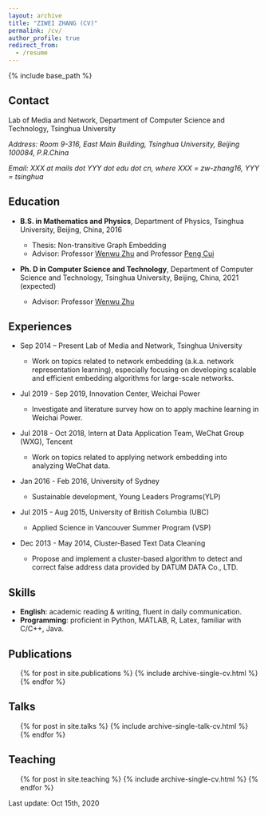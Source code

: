 ```yaml
---
layout: archive
title: "ZIWEI ZHANG (CV)"
permalink: /cv/
author_profile: true
redirect_from:
  - /resume
---
```


{% include base_path %}

Contact
-----
Lab of Media and Network, Department of Computer Science and Technology, Tsinghua University

_Address: Room 9-316, East Main Building, Tsinghua University, Beijing 100084, P.R.China_

_Email: XXX at mails dot YYY dot edu dot cn, where XXX = zw-zhang16, YYY = tsinghua_

Education
-----
* **B.S. in Mathematics and Physics**, Department of Physics, Tsinghua University, Beijing, China, 2016
  * Thesis: Non-transitive Graph Embedding
  * Advisor: Professor [Wenwu Zhu](https://scholar.google.com/citations?user=7t2jzpgAAAAJ) and Professor [Peng Cui](http://cuip.thumedialab.com/)
  
* **Ph. D in Computer Science and Technology**, Department of Computer Science and Technology, Tsinghua University, Beijing, China, 2021 (expected)
  * Advisor: Professor [Wenwu Zhu](https://scholar.google.com/citations?user=7t2jzpgAAAAJ)
  
Experiences
-----
* Sep 2014 – Present Lab of Media and Network, Tsinghua University
  * Work on topics related to network embedding (a.k.a. network representation learning), especially focusing on developing scalable and efficient embedding algorithms for large-scale networks.

* Jul 2019 - Sep 2019, Innovation Center, Weichai Power
  * Investigate and literature survey how on to apply machine learning in Weichai Power.
  
* Jul 2018 - Oct 2018, Intern at Data Application Team, WeChat Group (WXG), Tencent
  * Work on topics related to applying network embedding into analyzing WeChat data. 
  
* Jan 2016 - Feb 2016, University of Sydney
  * Sustainable development, Young Leaders Programs(YLP)
  
* Jul 2015 - Aug 2015, University of British Columbia (UBC)
  * Applied Science in Vancouver Summer Program (VSP)
  
* Dec 2013 - May 2014, Cluster-Based Text Data Cleaning                            
  * Propose and implement a cluster-based algorithm to detect and correct false address data provided by DATUM DATA Co., LTD.
  
Skills
-----
* **English**: academic reading & writing, fluent in daily communication.
* **Programming**: proficient in Python, MATLAB, R, Latex, familiar with C/C++, Java. 

Publications
-----
  <ul>{% for post in site.publications %}
    {% include archive-single-cv.html %}
  {% endfor %}</ul>
  
Talks
-----
  <ul>{% for post in site.talks %}
    {% include archive-single-talk-cv.html %}
  {% endfor %}</ul>
  
Teaching
-----
  <ul>{% for post in site.teaching %}
    {% include archive-single-cv.html %}
  {% endfor %}</ul>

  
Last update: Oct 15th, 2020
